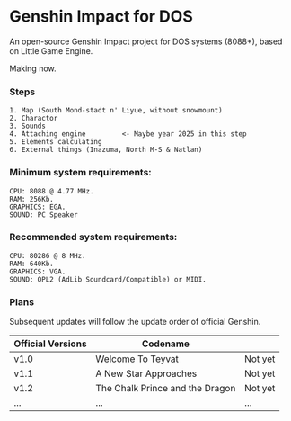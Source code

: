 # Genshin Impact for DOS
An open-source Genshin Impact project for DOS systems (8088+), based on Little Game Engine.

Making now.

### Steps
    
    1. Map (South Mond-stadt n' Liyue, without snowmount)
    2. Charactor
    3. Sounds
    4. Attaching engine         <- Maybe year 2025 in this step
    5. Elements calculating
    6. External things (Inazuma, North M-S & Natlan)

### Minimum system requirements:

    CPU: 8088 @ 4.77 MHz.
    RAM: 256Kb.
    GRAPHICS: EGA.
    SOUND: PC Speaker
    
### Recommended system requirements:

    CPU: 80286 @ 8 MHz.
    RAM: 640Kb.
    GRAPHICS: VGA.
    SOUND: OPL2 (AdLib Soundcard/Compatible) or MIDI.


### Plans

Subsequent updates will follow the update order of official Genshin.


|Official Versions|Codename||
|-|-|-|
|v1.0|Welcome To Teyvat|Not yet|
|v1.1|A New Star Approaches|Not yet|
|v1.2|The Chalk Prince and the Dragon|Not yet|
|...|...|...|

